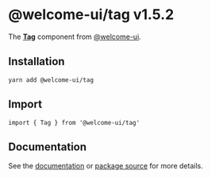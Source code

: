 # @welcome-ui/tag v1.5.2
  
The **[Tag](http://welcome-ui.com/components/tag)** component from [@welcome-ui](http://welcome-ui.com).

## Installation

    yarn add @welcome-ui/tag

## Import

    import { Tag } from '@welcome-ui/tag'

## Documentation

See the [documentation](http://welcome-ui.com/components/tag) or [package source](https://github.com/WTTJ/welcome-ui/tree/v1.5.2/packages/Tag) for more details.
